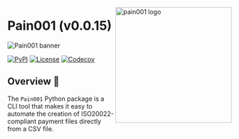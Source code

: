 <!-- markdownlint-disable MD033 MD041 -->

<img
  src="https://kura.pro/pain001/images/logos/pain001.svg"
  alt="pain001 logo"
  height="261"
  width="261"
  align="right"
/>

<!-- markdownlint-enable MD033 MD041 -->

# Pain001 (v0.0.15)

![Pain001 banner][banner]

[![PyPI][pypi]][2] [![License][license]][1] [![Codecov][codecov]][3]

## Overview 📖

The `Pain001` Python package is a CLI tool that makes it easy to
automate the creation of ISO20022-compliant payment files directly from
a CSV file.

[1]: https://opensource.org/license/apache-2-0/
[2]: https://github.com/sebastienrousseau/pain001
[3]: https://codecov.io/github/sebastienrousseau/pain001?branch=main

[banner]: https://kura.pro/pain001/images/titles/title-pain001.svg 'Pain001 banner'
[codecov]: https://img.shields.io/codecov/c/github/sebastienrousseau/pain001?style=for-the-badge&token=AaUxKfRiou 'Codecov badge'
[license]: https://img.shields.io/pypi/l/pain001?style=for-the-badge 'License badge'
[pypi]: https://img.shields.io/pypi/pyversions/pain001.svg?style=for-the-badge 'PyPI badge'
